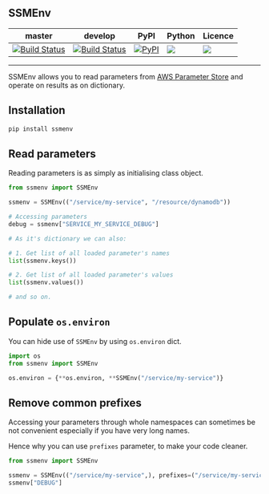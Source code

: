 SSMEnv
---
| master  | develop | PyPI | Python | Licence |
| --- | --- | --- | --- | --- |
| [![Build Status](https://travis-ci.org/whisller/ssmenv.svg?branch=master)](https://travis-ci.org/whisller/ssmenv)  | [![Build Status](https://travis-ci.org/whisller/ssmenv.svg?branch=develop)](https://travis-ci.org/whisller/ssmenv)  | [![PyPI](https://img.shields.io/pypi/v/ssmenv.svg)](https://pypi.org/project/ssmenv/) | ![](https://img.shields.io/pypi/pyversions/ssmenv.svg) | ![](https://img.shields.io/pypi/l/ssmenv.svg) |

---
SSMEnv allows you to read parameters from [AWS Parameter Store](https://docs.aws.amazon.com/systems-manager/latest/userguide/systems-manager-paramstore.html) and operate on results as on dictionary.

## Installation
```bash
pip install ssmenv
```

## Read parameters
Reading parameters is as simply as initialising class object.

```python
from ssmenv import SSMEnv

ssmenv = SSMEnv(("/service/my-service", "/resource/dynamodb"))

# Accessing parameters
debug = ssmenv["SERVICE_MY_SERVICE_DEBUG"]

# As it's dictionary we can also:

# 1. Get list of all loaded parameter's names
list(ssmenv.keys())

# 2. Get list of all loaded parameter's values
list(ssmenv.values())

# and so on.
```

## Populate `os.environ`
You can hide use of `SSMEnv` by using `os.environ` dict.
```python
import os
from ssmenv import SSMEnv

os.environ = {**os.environ, **SSMEnv("/service/my-service")}
```

## Remove common prefixes
Accessing your parameters through whole namespaces can sometimes be not convenient
especially if you have very long names.

Hence why you can use `prefixes` parameter, to make your code cleaner.

 ```python
from ssmenv import SSMEnv

ssmenv = SSMEnv(("/service/my-service",), prefixes=("/service/my-service",))
ssmenv["DEBUG"]
```
